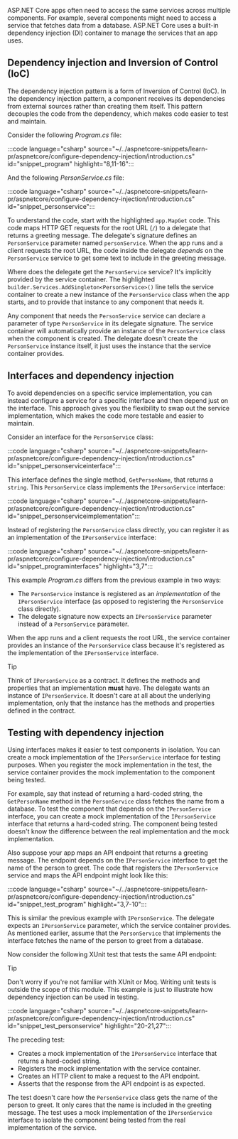 ASP.NET Core apps often need to access the same services across multiple components. For example, several components might need to access a service that fetches data from a database. ASP.NET Core uses a built-in dependency injection (DI) container to manage the services that an app uses.

## Dependency injection and Inversion of Control (IoC)

The dependency injection pattern is a form of Inversion of Control (IoC). In the dependency injection pattern, a component receives its dependencies from external sources rather than creating them itself. This pattern decouples the code from the dependency, which makes code easier to test and maintain.

Consider the following *Program.cs* file:

:::code language="csharp" source="~/../aspnetcore-snippets/learn-pr/aspnetcore/configure-dependency-injection/introduction.cs" id="snippet_program" highlight="8,11-16":::

And the following *PersonService.cs* file:

:::code language="csharp" source="~/../aspnetcore-snippets/learn-pr/aspnetcore/configure-dependency-injection/introduction.cs" id="snippet_personservice":::

To understand the code, start with the highlighted `app.MapGet` code. This code maps HTTP GET requests for the root URL (`/`) to a delegate that returns a greeting message. The delegate's signature defines an `PersonService` parameter named `personService`. When the app runs and a client requests the root URL, the code inside the delegate *depends* on the `PersonService` service to get some text to include in the greeting message.

Where does the delegate get the `PersonService` service? It's implicitly provided by the service container. The highlighted `builder.Services.AddSingleton<PersonService>()` line tells the service container to create a new instance of the `PersonService` class when the app starts, and to provide that instance to any component that needs it.

Any component that needs the `PersonService` service can declare a parameter of type `PersonService` in its delegate signature. The service container will automatically provide an instance of the `PersonService` class when the component is created. The delegate doesn't create the `PersonService` instance itself, it just uses the instance that the service container provides.

## Interfaces and dependency injection

To avoid dependencies on a specific service implementation, you can instead configure a service for a specific interface and then depend just on the interface. This approach gives you the flexibility to swap out the service implementation, which makes the code more testable and easier to maintain.

Consider an interface for the `PersonService` class:

:::code language="csharp" source="~/../aspnetcore-snippets/learn-pr/aspnetcore/configure-dependency-injection/introduction.cs" id="snippet_personserviceinterface":::

This interface defines the single method, `GetPersonName`, that returns a `string`. This `PersonService` class implements the `IPersonService` interface:

:::code language="csharp" source="~/../aspnetcore-snippets/learn-pr/aspnetcore/configure-dependency-injection/introduction.cs" id="snippet_personserviceimplementation":::

Instead of registering the `PersonService` class directly, you can register it as an implementation of the `IPersonService` interface:

:::code language="csharp" source="~/../aspnetcore-snippets/learn-pr/aspnetcore/configure-dependency-injection/introduction.cs" id="snippet_programinterfaces" highlight="3,7":::

This example *Program.cs* differs from the previous example in two ways:

- The `PersonService` instance is registered as an *implementation* of the `IPersonService` interface (as opposed to registering the `PersonService` class directly).
- The delegate signature now expects an `IPersonService` parameter instead of a `PersonService` parameter.

When the app runs and a client requests the root URL, the service container provides an instance of the `PersonService` class because it's registered as the implementation of the `IPersonService` interface.

> [!TIP]
> Think of `IPersonService` as a contract. It defines the methods and properties that an implementation **must** have. The delegate wants an instance of `IPersonService`. It doesn't care at all about the underlying implementation, only that the instance has the methods and properties defined in the contract.

## Testing with dependency injection

Using interfaces makes it easier to test components in isolation. You can create a mock implementation of the `IPersonService` interface for testing purposes. When you register the mock implementation in the test, the service container provides the mock implementation to the component being tested.

For example, say that instead of returning a hard-coded string, the `GetPersonName` method in the `PersonService` class fetches the name from a database. To test the component that depends on the `IPersonService` interface, you can create a mock implementation of the `IPersonService` interface that returns a hard-coded string. The component being tested doesn't know the difference between the real implementation and the mock implementation.

Also suppose your app maps an API endpoint that returns a greeting message. The endpoint depends on the `IPersonService` interface to get the name of the person to greet. The code that registers the `IPersonService` service and maps the API endpoint might look like this:

:::code language="csharp" source="~/../aspnetcore-snippets/learn-pr/aspnetcore/configure-dependency-injection/introduction.cs" id="snippet_test_program" highlight="3,7-10":::

This is similar the previous example with `IPersonService`. The delegate expects an `IPersonService` parameter, which the service container provides. As mentioned earlier, assume that the `PersonService` that implements the interface fetches the name of the person to greet from a database.

Now consider the following XUnit test that tests the same API endpoint:

> [!TIP]
> Don't worry if you're not familiar with XUnit or Moq. Writing unit tests is outside the scope of this module.  This example is just to illustrate how dependency injection can be used in testing.
    
:::code language="csharp" source="~/../aspnetcore-snippets/learn-pr/aspnetcore/configure-dependency-injection/introduction.cs" id="snippet_test_personservice" highlight="20-21,27":::

The preceding test:

- Creates a mock implementation of the `IPersonService` interface that returns a hard-coded string.
- Registers the mock implementation with the service container.
- Creates an HTTP client to make a request to the API endpoint.
- Asserts that the response from the API endpoint is as expected.

The test doesn't care how the `PersonService` class gets the name of the person to greet. It only cares that the name is included in the greeting message. The test uses a mock implementation of the `IPersonService` interface to isolate the component being tested from the real implementation of the service. 
